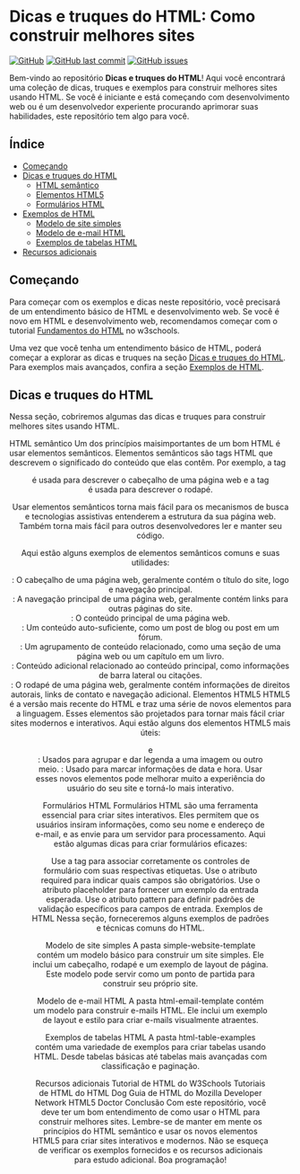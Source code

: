 # Dicas e truques do HTML: Como construir melhores sites

[![GitHub](https://img.shields.io/github/license/GuilhermeKulkamp/htmlhacks.svg)](https://github.com/GuilhermeKulkamp/htmlhacks/blob/master/LICENSE)
[![GitHub last commit](https://img.shields.io/github/last-commit/GuilhermeKulkamp/htmlhacks.svg)](https://github.com/GuilhermeKulkamp/htmlhacks/commits/master)
[![GitHub issues](https://img.shields.io/github/issues/GuilhermeKulkamp/htmlhacks.svg)](https://github.com/GuilhermeKulkamp/htmlhacks/issues)

Bem-vindo ao repositório **Dicas e truques do HTML**! Aqui você encontrará uma coleção de dicas, truques e exemplos para construir melhores sites usando HTML. Se você é iniciante e está começando com desenvolvimento web ou é um desenvolvedor experiente procurando aprimorar suas habilidades, este repositório tem algo para você.

## Índice

- [Começando](#começando)
- [Dicas e truques do HTML](#dicas-e-truques-do-html)
  - [HTML semântico](#html-semântico)
  - [Elementos HTML5](#elementos-html5)
  - [Formulários HTML](#formulários-html)
- [Exemplos de HTML](#exemplos-de-html)
  - [Modelo de site simples](#modelo-de-site-simples)
  - [Modelo de e-mail HTML](#modelo-de-e-mail-html)
  - [Exemplos de tabelas HTML](#exemplos-de-tabelas-html)
- [Recursos adicionais](#recursos-adicionais)

## Começando

Para começar com os exemplos e dicas neste repositório, você precisará de um entendimento básico de HTML e desenvolvimento web. Se você é novo em HTML e desenvolvimento web, recomendamos começar com o tutorial [Fundamentos do HTML](https://www.w3schools.com/html/) no w3schools.

Uma vez que você tenha um entendimento básico de HTML, poderá começar a explorar as dicas e truques na seção [Dicas e truques do HTML](#dicas-e-truques-do-html). Para exemplos mais avançados, confira a seção [Exemplos de HTML](#exemplos-de-html).

## Dicas e truques do HTML

Nessa seção, cobriremos algumas das dicas e truques para construir melhores sites usando HTML.

HTML semântico
Um dos princípios maisimportantes de um bom HTML é usar elementos semânticos. Elementos semânticos são tags HTML que descrevem o significado do conteúdo que elas contêm. Por exemplo, a tag <header> é usada para descrever o cabeçalho de uma página web e a tag <footer> é usada para descrever o rodapé.

Usar elementos semânticos torna mais fácil para os mecanismos de busca e tecnologias assistivas entenderem a estrutura da sua página web. Também torna mais fácil para outros desenvolvedores ler e manter seu código.

Aqui estão alguns exemplos de elementos semânticos comuns e suas utilidades:

<header>: O cabeçalho de uma página web, geralmente contém o título do site, logo e navegação principal.
<nav>: A navegação principal de uma página web, geralmente contém links para outras páginas do site.
<main>: O conteúdo principal de uma página web.
<article>: Um conteúdo auto-suficiente, como um post de blog ou post em um fórum.
<section>: Um agrupamento de conteúdo relacionado, como uma seção de uma página web ou um capítulo em um livro.
<aside>: Conteúdo adicional relacionado ao conteúdo principal, como informações de barra lateral ou citações.
<footer>: O rodapé de uma página web, geralmente contém informações de direitos autorais, links de contato e navegação adicional.
Elementos HTML5
HTML5 é a versão mais recente do HTML e traz uma série de novos elementos para a linguagem. Esses elementos são projetados para tornar mais fácil criar sites modernos e interativos. Aqui estão alguns dos elementos HTML5 mais úteis:

<audio>: Insere um arquivo de áudio em uma página web.
<video>: Insere um arquivo de vídeo em uma página web.
<canvas>: Permite gráficos e animações dinâmicos em uma página web.
<figure> e <figcaption>: Usados para agrupar e dar legenda a uma imagem ou outro meio.
<time>: Usado para marcar informações de data e hora.
Usar esses novos elementos pode melhorar muito a experiência do usuário do seu site e torná-lo mais interativo.

Formulários HTML
Formulários HTML são uma ferramenta essencial para criar sites interativos. Eles permitem que os usuários insiram informações, como seu nome e endereço de e-mail, e as envie para um servidor para processamento. Aqui estão algumas dicas para criar formulários eficazes:

Use a tag <label> para associar corretamente os controles de formulário com suas respectivas etiquetas.
Use o atributo required para indicar quais campos são obrigatórios.
Use o atributo placeholder para fornecer um exemplo da entrada esperada.
Use o atributo pattern para definir padrões de validação específicos para campos de entrada.
Exemplos de HTML
Nessa seção, forneceremos alguns exemplos de padrões e técnicas comuns do HTML.

Modelo de site simples
A pasta simple-website-template contém um modelo básico para construir um site simples. Ele inclui um cabeçalho, rodapé e um exemplo de layout de página. Este modelo pode servir como um ponto de partida para construir seu próprio site.

Modelo de e-mail HTML
A pasta html-email-template contém um modelo para construir e-mails HTML. Ele inclui um exemplo de layout e estilo para criar e-mails visualmente atraentes.

Exemplos de tabelas HTML
A pasta html-table-examples contém uma variedade de exemplos para criar tabelas usando HTML. Desde tabelas básicas até tabelas mais avançadas com classificação e paginação.

Recursos adicionais
Tutorial de HTML do W3Schools
Tutoriais de HTML do HTML Dog
Guia de HTML do Mozilla Developer Network
HTML5 Doctor
Conclusão
Com este repositório, você deve ter um bom entendimento de como usar o HTML para construir melhores sites. Lembre-se de manter em mente os princípios do HTML semântico e usar os novos elementos HTML5 para criar sites interativos e modernos. Não se esqueça de verificar os exemplos fornecidos e os recursos adicionais para estudo adicional. Boa programação!
